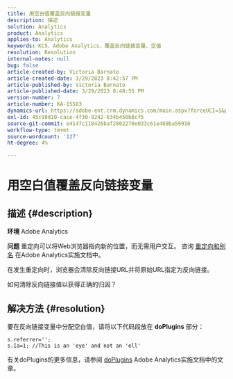 ```yaml
---
title: 用空白值覆盖反向链接变量
description: 描述
solution: Analytics
product: Analytics
applies-to: Analytics
keywords: KCS、Adobe Analytics、覆盖反向链接变量、空值
resolution: Resolution
internal-notes: null
bug: false
article-created-by: Victoria Barnato
article-created-date: 3/29/2023 8:42:57 PM
article-published-by: Victoria Barnato
article-published-date: 3/29/2023 8:48:55 PM
version-number: 7
article-number: KA-15583
dynamics-url: https://adobe-ent.crm.dynamics.com/main.aspx?forceUCI=1&pagetype=entityrecord&etn=knowledgearticle&id=60f6c843-72ce-ed11-b597-6045bd006268
exl-id: 45c98d10-cace-4f30-9242-634b450b8cf5
source-git-commit: e4147c118426baf2802270e033c61e469ba59916
workflow-type: tm+mt
source-wordcount: '127'
ht-degree: 4%

---
```


# 用空白值覆盖反向链接变量

## 描述 {#description}


<b>环境</b>
Adobe Analytics

<b>问题</b>
重定向可以将Web浏览器指向新的位置，而无需用户交互。 咨询 [重定向和别名](https://experienceleague.adobe.com/docs/analytics/technotes/redirects.html) 在Adobe Analytics实施文档中。

在发生重定向时，浏览器会清除反向链接URL并将原始URL指定为反向链接。

如何清除反向链接值以获得正确的归因？


## 解决方法 {#resolution}


要在反向链接变量中分配空白值，请将以下代码段放在 <b>doPlugins</b> 部分：


```
s.referrer='';
s.Ia=1; //This is an 'eye' and not an 'ell'
```


有关doPlugins的更多信息，请参阅 [doPlugins](https://experienceleague.adobe.com/docs/analytics/implementation/vars/functions/doplugins.html) Adobe Analytics实施文档中的文章。
